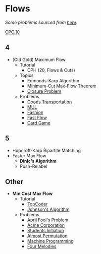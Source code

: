 # Flows

*Some problems sourced from [here](http://codeforces.com/blog/entry/54526?#comment-385354).*
  
[CPC.10](https://github.com/SuprDewd/T-414-AFLV/tree/master/10_graphs_3_network_flow)

## 4
  * (Old Gold) Maximum Flow
    * Tutorial
      * CPH (20, Flows & Cuts)
    * Topics
      * Edmonds-Karp Algorithm
      * Minimum-Cut Max-Flow Theorem
      * [Closure Problem](https://en.wikipedia.org/wiki/Closure_problem)
    * Problems
      * [Goods Transportation](http://codeforces.com/problemset/problem/724/E) [](52)
      * [MUL](http://arc085.contest.atcoder.jp/tasks/arc085_c) [](67)
      * [Fashion](https://csacademy.com/contest/rmi-2017-day-1/task/fashion/statement/) [](95)
      * [Fast Flow](http://www.spoj.com/problems/FASTFLOW/) [](107)
      * [Card Game](http://codeforces.com/problemset/problem/808/F) [](135)

## 5
  * Hopcroft-Karp Bipartite Matching
  * Faster Max Flow
    * **Dinic's Algorithm**
    * Push-Relabel
      
## Other
  * **Min Cost Max Flow**
    * Tutorial
      * [TopCoder](https://www.topcoder.com/community/data-science/data-science-tutorials/minimum-cost-flow-part-two-algorithms/)
      * [Johnson's Algorithm](https://en.wikipedia.org/wiki/Johnson%27s_algorithm)
    * Problems
      * [April Fool's Problem](http://codeforces.com/contest/802/problem/N)
      * [Acme Corporation](https://uva.onlinejudge.org/index.php?option=onlinejudge&page=show_problem&problem=2660)
      * [Students Initiation](http://codeforces.com/contest/847/problem/J)
      * [Almost Permutation](http://codeforces.com/contest/863/problem/F)
      * [Machine Programming](http://codeforces.com/contest/164/problem/C)
      * [Four Melodies](http://codeforces.com/contest/818/problem/G)
